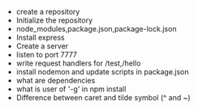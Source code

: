 - create a repository
- Initialize the repository
- node_modules,package.json,package-lock.json
- Install express
- Create a server
- listen to port 7777
- write request handlers for /test,/hello
- install nodemon and update scripts in package.json
- what are dependencies
- what is user of '-g' in npm install 
- Difference between caret and tilde symbol (^ and ~)